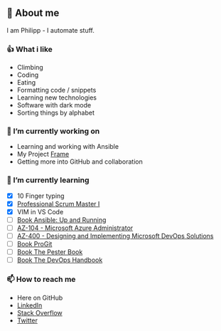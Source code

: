 ## 👹 About me

I am Philipp - I automate stuff.

### 👍 What i like

- Climbing
- Coding
- Eating
- Formatting code / snippets
- Learning new technologies
- Software with dark mode
- Sorting things by alphabet

### 🔭 I’m currently working on

- Learning and working with Ansible
- My Project [Frame](https://github.com/philmph/Frame)
- Getting more into GitHub and collaboration

### 🌱 I’m currently learning

- [x] 10 Finger typing
- [x] [Professional Scrum Master I](https://www.scrum.org/professional-scrum-master-i-certification)
- [x] VIM in VS Code
- [ ] [Book Ansible: Up and Running](https://www.oreilly.com/library/view/ansible-up-and/9781491979792/)
- [ ] [AZ-104 - Microsoft Azure Administrator](https://docs.microsoft.com/en-us/learn/certifications/exams/az-104)
- [ ] [AZ-400 - Designing and Implementing Microsoft DevOps Solutions](https://docs.microsoft.com/en-us/learn/certifications/exams/az-400)
- [ ] [Book ProGit](https://git-scm.com/book/en/v2)
- [ ] [Book The Pester Book](https://leanpub.com/pesterbook)
- [ ] [Book The DevOps Handbook](https://www.oreilly.com/library/view/the-devops-handbook/9781457191381/)

### 📫 How to reach me

- Here on GitHub
- [LinkedIn](https://www.linkedin.com/in/philipp-maier-801b54138)
- [Stack Overflow](https://stackoverflow.com/users/14100666/philmph)
- [Twitter](https://twitter.com/philmph)
